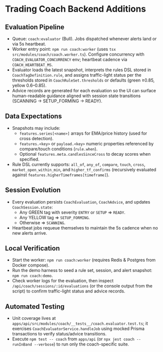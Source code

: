 # Trading Coach Backend Additions

## Evaluation Pipeline
- Queue: `coach:evaluator` (Bull). Jobs dispatched whenever alerts land or via 5s heartbeat.
- Worker entry point: `npm run coach:worker` (uses `tsx src/modules/coach/coach.worker.ts`). Configure concurrency with `COACH_EVALUATOR_CONCURRENCY` env; heartbeat cadence via `COACH_HEARTBEAT_MS`.
- Evaluator loads the latest snapshot, interprets the rules DSL stored in `CoachTagDefinition.rule`, and assigns traffic-light status per the thresholds stored in `CoachRuleSet.thresholds` or defaults (green ≥0.85, yellow 0.6–0.85).
- Advice records are generated for each evaluation so the UI can surface human-readable guidance aligned with session state transitions (SCANNING → SETUP_FORMING → READY).

## Data Expectations
- Snapshots may include:
  - `features.series[<name>]` arrays for EMA/price history (used for cross detection).
  - `features.<key>` or `payload.<key>` numeric properties referenced by compare/touch conditions (`rule.when`).
  - Optional `features.meta.candlesSinceCross` to decay scores when specified.
- Rule DSL currently supports: `all_of`, `any_of`, `compare`, `touch`, `cross`, `market_open_within_min`, and `higher_tf_confirms` (recursively evaluated against `features.higherTimeframes[timeframe]`).

## Session Evolution
- Every evaluation persists `CoachEvaluation`, `CoachAdvice`, and updates `CoachSession.state`:
  - Any GREEN tag with severity `ENTRY` or `SETUP` ⇒ `READY`.
  - Any YELLOW tag ⇒ `SETUP_FORMING`.
  - Otherwise ⇒ `SCANNING`.
- Heartbeat jobs requeue themselves to maintain the 5s cadence when no new alerts arrive.

## Local Verification
- Start the worker: `npm run coach:worker` (requires Redis & Postgres from Docker compose).
- Run the demo harness to seed a rule set, session, and alert snapshot: `npm run coach:demo`.
- Check worker logs for the evaluation, then inspect `/api/coach/sessions/:id/evaluations` (or the console output from the script) to confirm traffic-light status and advice records.

## Automated Testing
- Unit coverage lives at `apps/api/src/modules/coach/__tests__/coach.evaluator.test.ts`; it exercises `CoachEvaluatorService.handleJob` using mocked Prisma transactions to verify status/advice transitions.
- Execute `npm test -- coach` from `apps/api` (or `npx jest coach --runInBand --verbose`) to run only the coach-specific suite.

